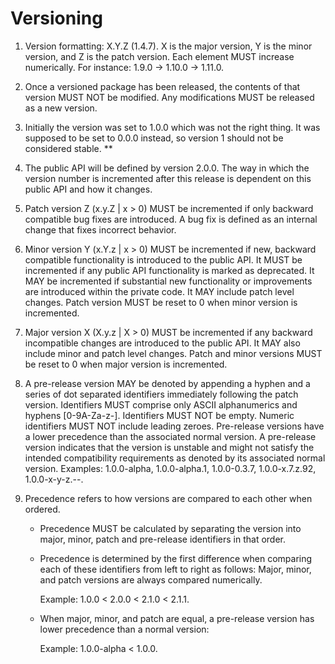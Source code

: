 # Versioning

1. Version formatting: X.Y.Z (1.4.7). X is the major version, Y is the minor version, and Z is the patch version. Each element MUST increase numerically. For instance: 1.9.0 -> 1.10.0 -> 1.11.0.

2. Once a versioned package has been released, the contents of that version MUST NOT be modified. Any modifications MUST be released as a new version.

3. Initially the version was set to 1.0.0 which was not the right thing. It was supposed to be set to 0.0.0 instead, so version 1 should not be considered stable. **

4. The public API will be defined by version 2.0.0. The way in which the version number is incremented after this release is dependent on this public API and how it changes.

5. Patch version Z (x.y.Z | x > 0) MUST be incremented if only backward compatible bug fixes are introduced. A bug fix is defined as an internal change that fixes incorrect behavior.
    
6. Minor version Y (x.Y.z | x > 0) MUST be incremented if new, backward compatible functionality is introduced to the public API. It MUST be incremented if any public API functionality is marked as deprecated. It MAY be incremented if substantial new functionality or improvements are introduced within the private code. It MAY include patch level changes. Patch version MUST be reset to 0 when minor version is incremented.

7. Major version X (X.y.z | X > 0) MUST be incremented if any backward incompatible changes are introduced to the public API. It MAY also include minor and patch level changes. Patch and minor versions MUST be reset to 0 when major version is incremented.

8. A pre-release version MAY be denoted by appending a hyphen and a series of dot separated identifiers immediately following the patch version. Identifiers MUST comprise only ASCII alphanumerics and hyphens [0-9A-Za-z-]. Identifiers MUST NOT be empty. Numeric identifiers MUST NOT include leading zeroes. Pre-release versions have a lower precedence than the associated normal version. A pre-release version indicates that the version is unstable and might not satisfy the intended compatibility requirements as denoted by its associated normal version. Examples: 1.0.0-alpha, 1.0.0-alpha.1, 1.0.0-0.3.7, 1.0.0-x.7.z.92, 1.0.0-x-y-z.--.

9. Precedence refers to how versions are compared to each other when ordered.

    - Precedence MUST be calculated by separating the version into major, minor, patch and pre-release identifiers in that order.
    - Precedence is determined by the first difference when comparing each of these identifiers from left to right as follows: Major, minor, and patch versions are always compared numerically.

        Example: 1.0.0 < 2.0.0 < 2.1.0 < 2.1.1.
    - When major, minor, and patch are equal, a pre-release version has lower precedence than a normal version:

        Example: 1.0.0-alpha < 1.0.0.
